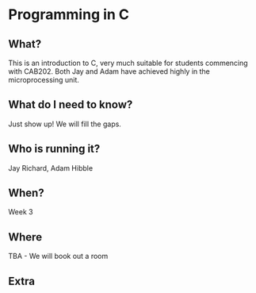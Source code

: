 # Programming in C

## What?

This is an introduction to C, very much suitable for students commencing with CAB202. Both Jay and Adam have achieved highly
in the microprocessing unit. 


## What do I need to know?

Just show up! We will fill the gaps.


## Who is running it?

Jay Richard, Adam Hibble

## When? 

Week 3

## Where

TBA - We will book out a room

## Extra

